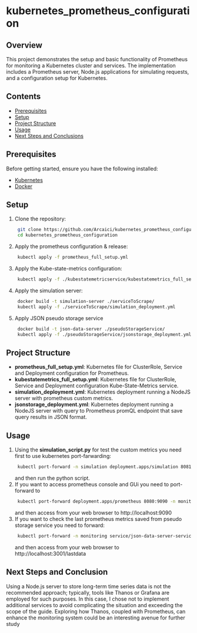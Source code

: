 # kubernetes_prometheus_configuration

## Overview

This project demonstrates the setup and basic functionality of Prometheus for monitoring a Kubernetes cluster and services. The implementation includes a Prometheus server, Node.js applications for simulating requests, and a configuration setup for Kubernetes.

## Contents

- [Prerequisites](#prerequisites)
- [Setup](#setup)
- [Project Structure](#project-structure)
- [Usage](#usage)
- [Next Steps and Conclusions](#Next-Steps-and-Conclusion)

## Prerequisites

Before getting started, ensure you have the following installed:

- [Kubernetes](https://kubernetes.io/)
- [Docker](https://www.docker.com/)

## Setup

1. Clone the repository:
   ```bash
    git clone https://github.com/Arcaici/kubernetes_prometheus_configuration
    cd kubernetes_prometheus_configuration
   ```
2. Apply the prometheus configuration & release:
   ```bash 
    kubectl apply -f prometheus_full_setup.yml
   ```
3. Apply the Kube-state-metrics configuration:
   ```bash
    kubectl apply -f ./kubestatemetricservice/kubestatemetrics_full_setup.yml
   ```
4. Apply the simulation server:
   ```bash
    docker build -t simulation-server ./serviceToScrape/
    kubectl apply -f ./serviceToScrape/simulation_deployment.yml
   ```
5. Apply JSON pseudo storage service
   ```bash
    docker build -t json-data-server ./pseudoStorageService/
    kubectl apply -f ./pseudoStorageService/jsonstorage_deployment.yml
   ```
## Project Structure
* **prometheus_full_setup.yml**: Kubernetes file for ClusterRole, Service and Deployment configuration for Prometheus.
* **kubestatemetrics_full_setup.yml**: Kubernetes file for ClusterRole, Service and Deployment configuration Kube-State-Metrics service.
* **simulation_deployment.yml**: Kubernetes deployment running a NodeJS server with prometheus custom metrics.
* **jsonstorage_deployment.yml**: Kubernetes deployment running a NodeJS server with query to Prometheus promQL endpoint that save query results in JSON format.

## Usage
1. Using the **simulation_script.py** for test the custom metrics you need first to use kubernetes port-farwarding:
   ```bash
    kubectl port-forward -n simulation deployment.apps/simulation 8081:3000
   ```
   and then run the python script.
2. If you want to access prometheus console and GUi you need to port-forward to
   ```bash
    kubectl port-forward deployment.apps/prometheus 8080:9090 -n monitoring
   ```
   and then access from your web browser to http://localhost:9090
3. If you want to check the last prometheus metrics saved from pseudo storage service you need to forward:
   ```bash
    kubectl port-forward -n monitoring service/json-data-server-service 3001:3001
   ```
   and then access from your web browser to http://localhost:3001/lastdata

## Next Steps and Conclusion
Using a Node.js server to store long-term time series data is not the recommended approach; typically, tools like Thanos or Grafana are employed for such purposes. In this case, I chose not to implement additional services to avoid complicating the situation and exceeding the scope of the guide. Exploring how Thanos, coupled with Prometheus, can enhance the monitoring system could be an interesting avenue for further study


